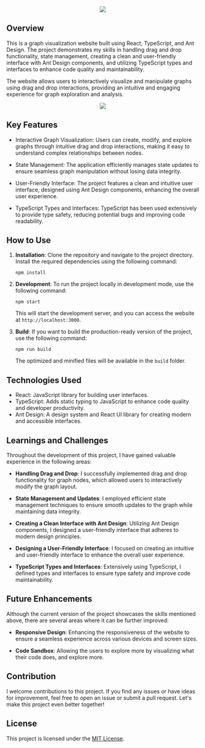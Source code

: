 <p align="center">
<img src="https://i.ibb.co/F8J7zGz/Auto-Graph.png">
</p>

## Overview

This is a graph visualization website built using React, TypeScript, and Ant Design. The project demonstrates my skills in handling drag and drop functionality, state management, creating a clean and user-friendly interface with Ant Design components, and utilizing TypeScript types and interfaces to enhance code quality and maintainability.

The website allows users to interactively visualize and manipulate graphs using drag and drop interactions, providing an intuitive and engaging experience for graph exploration and analysis.

<p align="center">
<img src="https://i.ibb.co/GMjnPv7/Screenshot-2023-07-25-192955.png">
</p>

## Key Features

- Interactive Graph Visualization: Users can create, modify, and explore graphs through intuitive drag and drop interactions, making it easy to understand complex relationships between nodes.

- State Management: The application efficiently manages state updates to ensure seamless graph manipulation without losing data integrity.

- User-Friendly Interface: The project features a clean and intuitive user interface, designed using Ant Design components, enhancing the overall user experience.

- TypeScript Types and Interfaces: TypeScript has been used extensively to provide type safety, reducing potential bugs and improving code readability.

## How to Use

1. **Installation**: Clone the repository and navigate to the project directory. Install the required dependencies using the following command:

   ```
   npm install
   ```

2. **Development**: To run the project locally in development mode, use the following command:

   ```
   npm start
   ```

   This will start the development server, and you can access the website at `http://localhost:3000`.

3. **Build**: If you want to build the production-ready version of the project, use the following command:

   ```
   npm run build
   ```

   The optimized and minified files will be available in the `build` folder.

## Technologies Used

- React: JavaScript library for building user interfaces.
- TypeScript: Adds static typing to JavaScript to enhance code quality and developer productivity.
- Ant Design: A design system and React UI library for creating modern and accessible interfaces.

## Learnings and Challenges

Throughout the development of this project, I have gained valuable experience in the following areas:

- **Handling Drag and Drop**: I successfully implemented drag and drop functionality for graph nodes, which allowed users to interactively modify the graph layout.

- **State Management and Updates**: I employed efficient state management techniques to ensure smooth updates to the graph while maintaining data integrity.

- **Creating a Clean Interface with Ant Design**: Utilizing Ant Design components, I designed a user-friendly interface that adheres to modern design principles.

- **Designing a User-Friendly Interface**: I focused on creating an intuitive and user-friendly interface to enhance the overall user experience.

- **TypeScript Types and Interfaces**: Extensively using TypeScript, I defined types and interfaces to ensure type safety and improve code maintainability.

## Future Enhancements

Although the current version of the project showcases the skills mentioned above, there are several areas where it can be further improved:

- **Responsive Design**: Enhancing the responsiveness of the website to ensure a seamless experience across various devices and screen sizes.

- **Code Sandbox**: Allowing the users to explore more by visualizing what their code does, and explore more.

## Contribution

I welcome contributions to this project. If you find any issues or have ideas for improvement, feel free to open an issue or submit a pull request. Let's make this project even better together!

## License

This project is licensed under the [MIT License](link/to/license/file).
